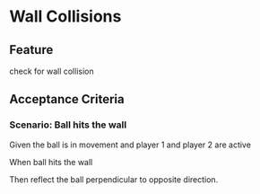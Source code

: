 # Wall Collisions

## Feature

check for wall collision

## Acceptance Criteria

### Scenario: Ball hits the wall

  Given the ball is in movement
  and player 1 and player 2
  are active

  When ball hits the wall

  Then reflect the ball perpendicular
  to opposite direction.
